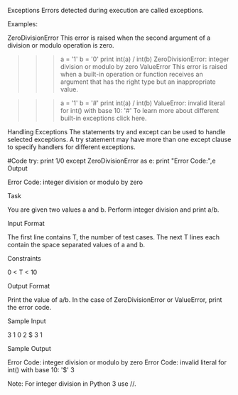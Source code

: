 Exceptions
Errors detected during execution are called exceptions.

Examples:

ZeroDivisionError
This error is raised when the second argument of a division or modulo operation is zero.

>>> a = '1'
>>> b = '0'
>>> print int(a) / int(b)
>>> ZeroDivisionError: integer division or modulo by zero
ValueError
This error is raised when a built-in operation or function receives an argument that has the right type but an inappropriate value.

>>> a = '1'
>>> b = '#'
>>> print int(a) / int(b)
>>> ValueError: invalid literal for int() with base 10: '#'
To learn more about different built-in exceptions click here.

Handling Exceptions
The statements try and except can be used to handle selected exceptions. A try statement may have more than one except clause to specify handlers for different exceptions.

#Code
try:
    print 1/0
except ZeroDivisionError as e:
    print "Error Code:",e
Output

Error Code: integer division or modulo by zero

Task

You are given two values a and b.
Perform integer division and print a/b.

Input Format

The first line contains T, the number of test cases.
The next T lines each contain the space separated values of a and b.

Constraints

0 < T < 10

Output Format

Print the value of a/b.
In the case of ZeroDivisionError or ValueError, print the error code.

Sample Input

3
1 0
2 $
3 1

Sample Output

Error Code: integer division or modulo by zero
Error Code: invalid literal for int() with base 10: '$'
3

Note:
For integer division in Python 3 use //.